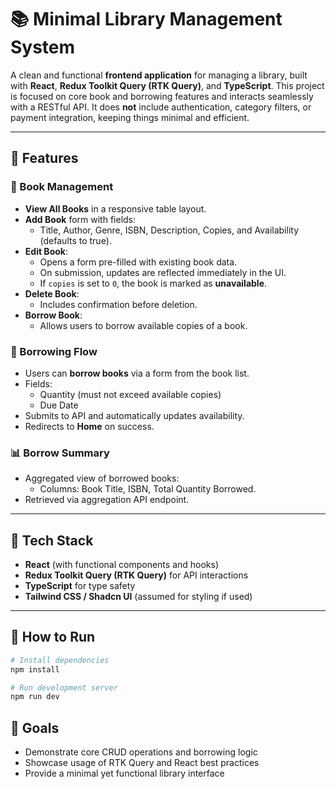 # 📚 Minimal Library Management System

A clean and functional **frontend application** for managing a library, built with **React**, **Redux Toolkit Query (RTK Query)**, and **TypeScript**. This project is focused on core book and borrowing features and interacts seamlessly with a RESTful API. It does **not** include authentication, category filters, or payment integration, keeping things minimal and efficient.

---

## 🚀 Features

### 📘 Book Management

- **View All Books** in a responsive table layout.
- **Add Book** form with fields:
  - Title, Author, Genre, ISBN, Description, Copies, and Availability (defaults to true).
- **Edit Book**:
  - Opens a form pre-filled with existing book data.
  - On submission, updates are reflected immediately in the UI.
  - If `copies` is set to `0`, the book is marked as **unavailable**.
- **Delete Book**:
  - Includes confirmation before deletion.
- **Borrow Book**:
  - Allows users to borrow available copies of a book.

### 🔄 Borrowing Flow

- Users can **borrow books** via a form from the book list.
- Fields:
  - Quantity (must not exceed available copies)
  - Due Date
- Submits to API and automatically updates availability.
- Redirects to **Home** on success.

### 📊 Borrow Summary

- Aggregated view of borrowed books:
  - Columns: Book Title, ISBN, Total Quantity Borrowed.
- Retrieved via aggregation API endpoint.

---

## 🧩 Tech Stack

- **React** (with functional components and hooks)
- **Redux Toolkit Query (RTK Query)** for API interactions
- **TypeScript** for type safety
- **Tailwind CSS / Shadcn UI** (assumed for styling if used)

---

## 🧪 How to Run

```bash
# Install dependencies
npm install

# Run development server
npm run dev

```

## 🎯 Goals

- Demonstrate core CRUD operations and borrowing logic
- Showcase usage of RTK Query and React best practices
- Provide a minimal yet functional library interface
